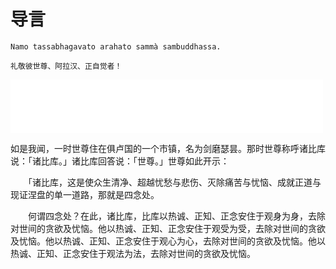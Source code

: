 # 导言

```
Namo tassabhagavato arahato sammà sambuddhassa.

礼敬彼世尊、阿拉汉、正自觉者！

````

<iframe frameborder="0" marginwidth="0" marginheight="0" width=500 height=86 src="./mp3/0-0.mp3"></iframe>

<!-- ![](./img/0-0.webp) -->

如是我闻，一时世尊住在俱卢国的一个市镇，名为剑磨瑟昙。那时世尊称呼诸比库说：「诸比库。」诸比库回答说：「世尊。」世尊如此开示：

　　「诸比库，这是使众生清净、超越忧愁与悲伤、灭除痛苦与忧恼、成就正道与现证涅盘的单一道路，那就是四念处。

　　何谓四念处？在此，诸比库，比库以热诚、正知、正念安住于观身为身，去除对世间的贪欲及忧恼。他以热诚、正知、正念安住于观受为受，去除对世间的贪欲及忧恼。他以热诚、正知、正念安住于观心为心，去除对世间的贪欲及忧恼。他以热诚、正知、正念安住于观法为法，去除对世间的贪欲及忧恼。

